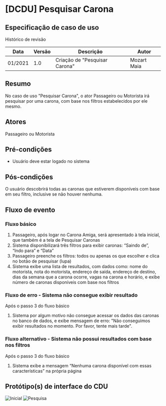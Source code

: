 # [DCDU] Pesquisar Carona
## Especificação de caso de uso

Histórico de revisão

| Data | Versão | Descrição | Autor |
|--|--|--|--|
| 01/2021 | 1.0 | Criação de "Pesquisar Carona" | Mozart Maia |


## Resumo
No caso de uso "Pesquisar Carona", o ator Passageiro ou Motorista irá pesquisar por uma carona, com base nos filtros estabelecidos por ele mesmo.

## Atores
Passageiro ou Motorista

## Pré-condições

 - Usuário deve estar logado no sistema

## Pós-condições
O usuário descobrirá todas as caronas que estiverem disponíveis com base em seu filtro, inclusive se não houver nenhuma.

## Fluxo de evento
### Fluxo básico

 1. Passageiro, após logar no Carona Amiga, será apresentado à tela inicial, que também é a tela de Pesquisar Caronas
 2. Sistema disponibilizará três filtros para exibir caronas: “Saindo de”, “Indo para” e “Data”
 3. Passageiro preenche os filtros: todos ou apenas os que escolher e clica no botão de pesquisar (lupa)
 4. Sistema exibe uma lista de resultados, com dados como: nome do motorista, nota do motorista, endereço de saída, endereço de destino, dias da semana que a carona ocorre, vagas na carona e horário, e exibe número de caronas disponíveis com base nos filtros

### Fluxo de erro - Sistema não consegue exibir resultado 
Após o passo 3 do fluxo básico

 1. Sistema por algum motivo não consegue acessar os dados das caronas no banco de dados, e exibe mensagem de erro: "Não conseguimos exibir resultados no momento. Por favor, tente mais tarde".

### Fluxo alternativo - Sistema não possui resultados com base nos filtros

Após o passo 3 do fluxo básico

 1. Sistema exibe a mensagem “Nenhuma carona disponível com essas características” na própria página

## Protótipo(s) de interface do CDU
![Inicial](https://user-images.githubusercontent.com/77278366/196989819-58ad5b6e-564b-42e2-92ad-b22e1232ad8f.png)
![Pesquisa](https://user-images.githubusercontent.com/77278366/196989830-b269d16c-74da-42a1-a3c0-3fccb755ef16.png)


